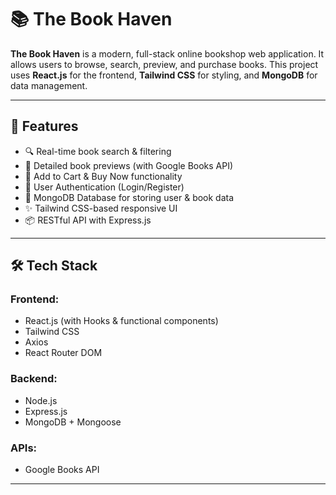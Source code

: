 # 📚 The Book Haven

**The Book Haven** is a modern, full-stack online bookshop web application. It allows users to browse, search, preview, and purchase books. This project uses **React.js** for the frontend, **Tailwind CSS** for styling, and **MongoDB** for data management.

---

## 🚀 Features

- 🔍 Real-time book search & filtering
- 📖 Detailed book previews (with Google Books API)
- 🛒 Add to Cart & Buy Now functionality
- 🔐 User Authentication (Login/Register)
- 💾 MongoDB Database for storing user & book data
- ✨ Tailwind CSS-based responsive UI
- 📦 RESTful API with Express.js

---

## 🛠️ Tech Stack

### Frontend:
- React.js (with Hooks & functional components)
- Tailwind CSS
- Axios
- React Router DOM

### Backend:
- Node.js
- Express.js
- MongoDB + Mongoose

### APIs:
- Google Books API

---
